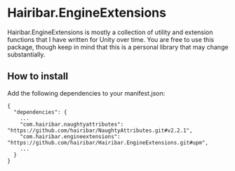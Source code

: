 # Hairibar.EngineExtensions
Hairibar.EngineExtensions is mostly a collection of utility and extension functions that I have written for Unity over time. You are free to use this package, though keep in mind that this is a personal library that may change substantially.

## How to install
Add the following dependencies to your manifest.json:
```
{
  "dependencies": {
    ...
    "com.hairibar.naughtyattributes": "https://github.com/hairibar/NaughtyAttributes.git#v2.2.1",
    "com.hairibar.engineextensions": "https://github.com/hairibar/Hairibar.EngineExtensions.git#upm",
    ...
  }
}
```
